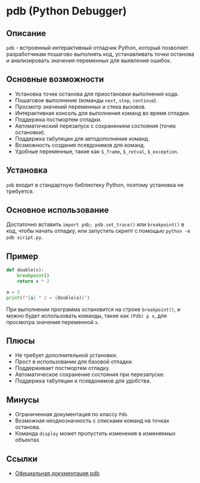 # pdb (Python Debugger)

## Описание
`pdb` - встроенный интерактивный отладчик Python, который позволяет разработчикам пошагово выполнять код, устанавливать точки останова и анализировать значения переменных для выявления ошибок.

## Основные возможности
- Установка точек останова для приостановки выполнения кода.
- Пошаговое выполнение (команды `next`, `step`, `continue`).
- Просмотр значений переменных и стека вызовов.
- Интерактивная консоль для выполнения команд во время отладки.
- Поддержка постмортем отладки.
- Автоматический перезапуск с сохранением состояния (точек остановки).
- Поддержка табуляции для автодополнения команд.
- Возможность создания псевдонимов для команд.
- Удобные переменные, такие как `$_frame`, `$_retval`, `$_exception`.

## Установка
`pdb` входит в стандартную библиотеку Python, поэтому установка не требуется.

## Основное использование
Достаточно вставить `import pdb; pdb.set_trace()` или `breakpoint()` в код, чтобы начать отладку, или запустить скрипт с помощью `python -m pdb script.py`.

## Пример
```python
def double(x):
    breakpoint()
    return x * 2

a = 3
print(f"{a} * 2 = {double(a)}")
```
При выполнении программа остановится на строке `breakpoint()`, и можно будет использовать команды, такие как `(Pdb) p x`, для просмотра значения переменной `x`.

## Плюсы
- Не требует дополнительной установки.
- Прост в использовании для базовой отладки.
- Поддерживает постмортем отладку.
- Автоматическое сохранение состояния при перезапуске.
- Поддержка табуляции и псевдонимов для удобства.

## Минусы
- Ограниченная документация по классу `Pdb`.
- Возможная неоднозначность с списками команд на точках останова.
- Команда `display` может пропустить изменения в изменяемых объектах.

## Ссылки
- [Официальная документация pdb](https://docs.python.org/3/library/pdb.html)